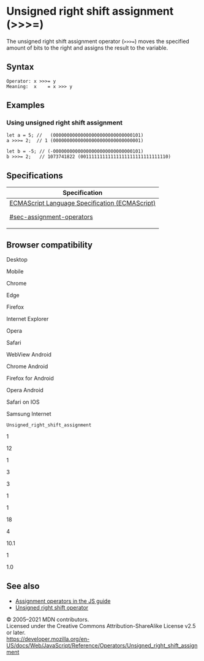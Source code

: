 # Unsigned right shift assignment (&gt;&gt;&gt;=)

The unsigned right shift assignment operator (_`>>>=`_) moves the specified amount of bits to the right and assigns the result to the variable.

## Syntax

    Operator: x >>>= y
    Meaning:  x    = x >>> y

## Examples

### Using unsigned right shift assignment

    let a = 5; //   (00000000000000000000000000000101)
    a >>>= 2;  // 1 (00000000000000000000000000000001)

    let b = -5; // (-00000000000000000000000000000101)
    b >>>= 2;   // 1073741822 (00111111111111111111111111111110)

## Specifications

<table>
<thead>
<tr class="header">
<th>Specification</th>
</tr>
</thead>
<tbody>
<tr class="odd">
<td>
<a href="https://tc39.es/ecma262/#sec-assignment-operators">ECMAScript Language Specification (ECMAScript) 
<br/>

<span class="small">#sec-assignment-operators</span>
</a>
</td>
</tr>
</tbody>
</table>

## Browser compatibility

Desktop

Mobile

Chrome

Edge

Firefox

Internet Explorer

Opera

Safari

WebView Android

Chrome Android

Firefox for Android

Opera Android

Safari on IOS

Samsung Internet

`Unsigned_right_shift_assignment`

1

12

1

3

3

1

1

18

4

10.1

1

1.0

## See also

-   [Assignment operators in the JS guide](https://developer.mozilla.org/en-US/docs/Web/JavaScript/Guide/Expressions_and_Operators#assignment)
-   [Unsigned right shift operator](unsigned_right_shift)

© 2005–2021 MDN contributors.  
Licensed under the Creative Commons Attribution-ShareAlike License v2.5 or later.  
<a href="https://developer.mozilla.org/en-US/docs/Web/JavaScript/Reference/Operators/Unsigned_right_shift_assignment" class="_attribution-link">https://developer.mozilla.org/en-US/docs/Web/JavaScript/Reference/Operators/Unsigned_right_shift_assignment</a>
